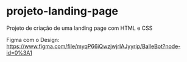 # projeto-landing-page
 Projeto de criação de uma landing page com HTML e CSS


Figma com o Design: https://www.figma.com/file/myqP66iQwzjwjrIAJyyrip/BalleBot?node-id=0%3A1
